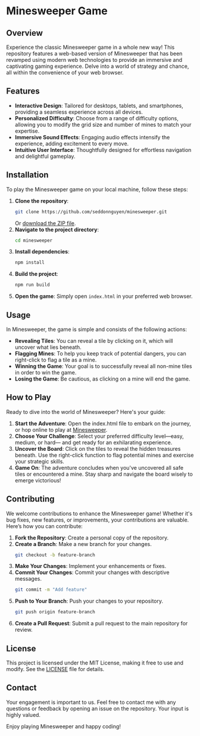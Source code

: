 # Minesweeper Game

## Overview
Experience the classic Minesweeper game in a whole new way! This repository features a web-based version of Minesweeper that has been revamped using modern web technologies to provide an immersive and captivating gaming experience. Delve into a world of strategy and chance, all within the convenience of your web browser.

## Features
- **Interactive Design**: Tailored for desktops, tablets, and smartphones, providing a seamless experience across all devices.
- **Personalized Difficulty**: Choose from a range of difficulty options, allowing you to modify the grid size and number of mines to match your expertise.
- **Immersive Sound Effects**: Engaging audio effects intensify the experience, adding excitement to every move.
- **Intuitive User Interface**: Thoughtfully designed for effortless navigation and delightful gameplay.

## Installation
To play the Minesweeper game on your local machine, follow these steps:

1. **Clone the repository**:
   ```bash
   git clone https://github.com/seddonnguyen/minesweeper.git
   ```
   Or [download the ZIP file](https://github.com/seddonnguyen/minesweeper/archive/refs/heads/main.zip).
2. **Navigate to the project directory**:
   ```bash
   cd minesweeper
   ```
3. **Install dependencies**:
   ```bash
   npm install
   ```
4. **Build the project**:
   ```bash
   npm run build
   ```
5. **Open the game**:
   Simply open `index.html` in your preferred web browser.

## Usage
In Minesweeper, the game is simple and consists of the following actions:

- **Revealing Tiles**: You can reveal a tile by clicking on it, which will uncover what lies beneath.
- **Flagging Mines**: To help you keep track of potential dangers, you can right-click to flag a tile as a mine.
- **Winning the Game**: Your goal is to successfully reveal all non-mine tiles in order to win the game.
- **Losing the Game**: Be cautious, as clicking on a mine will end the game.

## How to Play
Ready to dive into the world of Minesweeper? Here's your guide:
1. **Start the Adventure**: Open the index.html file to embark on the journey, or hop online to play at [Minesweeper](https://seddonnguyen.github.io/minesweeper/).
2. **Choose Your Challenge**: Select your preferred difficulty level—easy, medium, or hard— and get ready for an exhilarating experience.
3. **Uncover the Board**: Click on the tiles to reveal the hidden treasures beneath. Use the right-click function to flag potential mines and exercise your strategic skills.
4. **Game On**: The adventure concludes when you've uncovered all safe tiles or encountered a mine. Stay sharp and navigate the board wisely to emerge victorious!

## Contributing
We welcome contributions to enhance the Minesweeper game! Whether it's bug fixes, new features, or improvements, your contributions are valuable. Here’s how you can contribute:

1. **Fork the Repository**: Create a personal copy of the repository.
2. **Create a Branch**: Make a new branch for your changes.
   ```bash
   git checkout -b feature-branch
   ```
3. **Make Your Changes**: Implement your enhancements or fixes.
4. **Commit Your Changes**: Commit your changes with descriptive messages.
   ```bash
   git commit -m "Add feature"
   ```
5. **Push to Your Branch**: Push your changes to your repository.
   ```bash
   git push origin feature-branch
   ```
6. **Create a Pull Request**: Submit a pull request to the main repository for review.

## License
This project is licensed under the MIT License, making it free to use and modify. See the [LICENSE](https://github.com/seddonnguyen/minesweeper/LICENSE) file for details.

## Contact
Your engagement is important to us. Feel free to contact me with any questions or feedback by opening an issue on the repository. Your input is highly valued.

Enjoy playing Minesweeper and happy coding!
